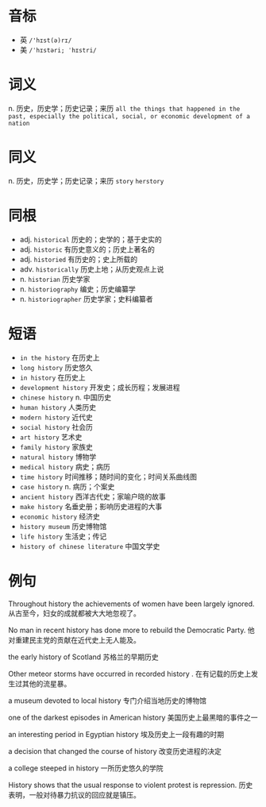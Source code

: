# 音标

- 英 `/'hɪst(ə)rɪ/`
- 美 `/ˈhɪstəri; ˈhɪstri/`

# 词义

n. 历史，历史学；历史记录；来历
`all the things that happened in the past, especially the political, social, or economic development of a nation`

# 同义

n. 历史，历史学；历史记录；来历
`story` `herstory`

# 同根

- adj. `historical` 历史的；史学的；基于史实的
- adj. `historic` 有历史意义的；历史上著名的
- adj. `historied` 有历史的；史上所载的
- adv. `historically` 历史上地；从历史观点上说
- n. `historian` 历史学家
- n. `historiography` 编史；历史编纂学
- n. `historiographer` 历史学家；史料编纂者

# 短语

- `in the history` 在历史上
- `long history` 历史悠久
- `in history` 在历史上
- `development history` 开发史；成长历程；发展进程
- `chinese history` n. 中国历史
- `human history` 人类历史
- `modern history` 近代史
- `social history` 社会历
- `art history` 艺术史
- `family history` 家族史
- `natural history` 博物学
- `medical history` 病史；病历
- `time history` 时间推移；随时间的变化；时间关系曲线图
- `case history` n. 病历；个案史
- `ancient history` 西洋古代史；家喻户晓的故事
- `make history` 名垂史册；影响历史进程的大事
- `economic history` 经济史
- `history museum` 历史博物馆
- `life history` 生活史；传记
- `history of chinese literature` 中国文学史

# 例句

Throughout history the achievements of women have been largely ignored.
从古至今，妇女的成就都被大大地忽视了。

No man in recent history has done more to rebuild the Democratic Party.
他对重建民主党的贡献在近代史上无人能及。

the early history of Scotland
苏格兰的早期历史

Other meteor storms have occurred in recorded history .
在有记载的历史上发生过其他的流星暴。

a museum devoted to local history
专门介绍当地历史的博物馆

one of the darkest episodes in American history
美国历史上最黑暗的事件之一

an interesting period in Egyptian history
埃及历史上一段有趣的时期

a decision that changed the course of history
改变历史进程的决定

a college steeped in history
一所历史悠久的学院

History shows that the usual response to violent protest is repression.
历史表明，一般对待暴力抗议的回应就是镇压。


